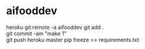 # aifooddev
heroku git:remote -a aifooddev 
git add .       
git commit -am "make 1"    
git push heroku master
pip freeze >> requirements.txt  